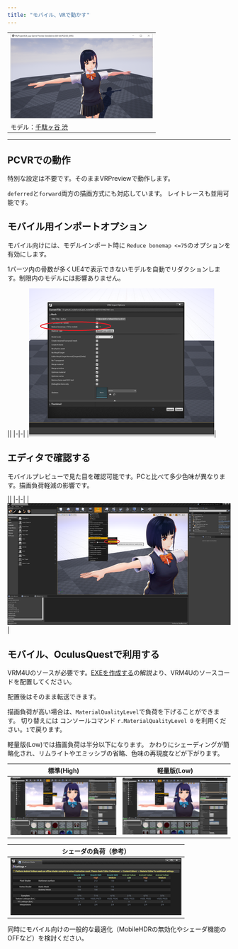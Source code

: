 ```yaml
---
title: "モバイル、VRで動かす"
---
```


||
|-|
|[![](./assets/images/small/03b_top.png)](../assets/images/03b_top.png)|
|モデル：[千駄ヶ谷 渋](https://hub.vroid.com/characters/675572020956181239/models/4479743608263344465)|



----

## PCVRでの動作

特別な設定は不要です。そのままVRPreviewで動作します。

`deferred`と`forward`両方の描画方式にも対応しています。
レイトレースも並用可能です。

## モバイル用インポートオプション

モバイル向けには、モデルインポート時に `Reduce bonemap <=75`のオプションを有効にします。

1パーツ内の骨数が多くUE4で表示できないモデルを自動でリダクションします。制限内のモデルには影響ありません。

||
|-|-|
|[![](./assets/images/small/03b_import.png)](../assets/images/03b_import.png)|


## エディタで確認する

モバイルプレビューで見た目を確認可能です。PCと比べて多少色味が異なります。描画負荷軽減の影響です。

||
|-|-|
|[![](./assets/images/small/03b_preview.png)](../assets/images/03b_preview.png)|


## モバイル、OculusQuestで利用する

VRM4Uのソースが必要です。[EXEを作成する](../03_exe/)の解説より、VRM4Uのソースコードを配置してください。

配置後はそのまま転送できます。

描画負荷が高い場合は、`MaterialQualityLevel`で負荷を下げることができます。
切り替えには コンソールコマンド `r.MaterialQualityLevel 0` を利用ください。`1`で戻ります。

軽量版(Low)では描画負荷は半分以下になります。
かわりにシェーディングが簡略化され、リムライトやエミッシブの省略、色味の再現度などが下がります。

|標準(High)|軽量版(Low)|
|-|-|
|[![](./assets/images/small/03b_h2.png)](../assets/images/03b_h2.png)|[![](./assets/images/small/03b_h1.png)](../assets/images/03b_h1.png)

|シェーダの負荷（参考）|
|-|
|[![](./assets/images/small/03b_shader.png)](../assets/images/03b_shader.png)|

同時にモバイル向けの一般的な最適化（MobileHDRの無効化やシェーダ機能のOFFなど）を検討ください。
